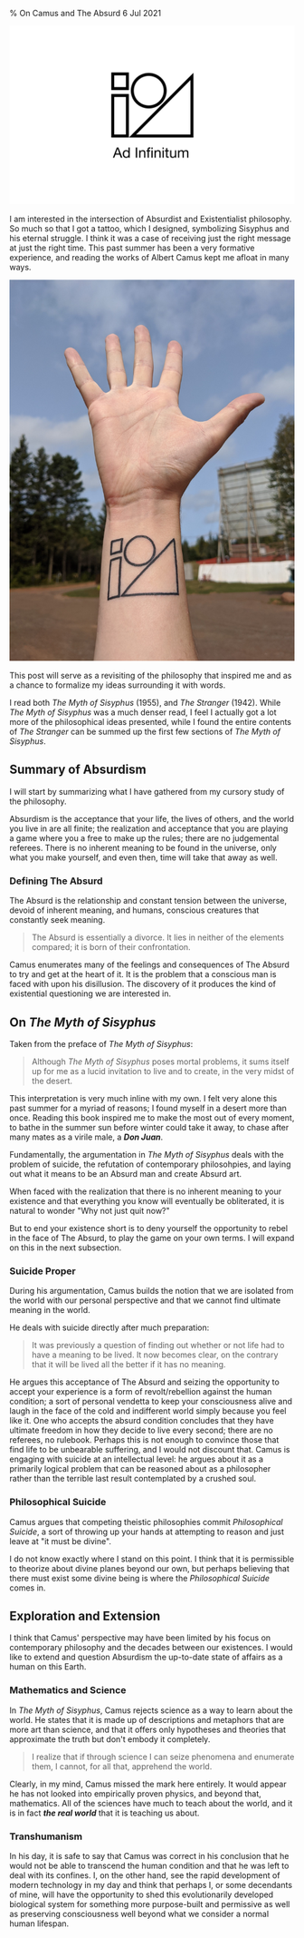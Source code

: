 % On Camus and The Absurd
6 Jul 2021

![](./images/sisyphus.png)

I am interested in the intersection of Absurdist and Existentialist philosophy. So much so that I got a tattoo, which I designed, symbolizing Sisyphus and his eternal struggle. I think it was a case of receiving just the right message at just the right time. This past summer has been a very formative experience, and reading the works of Albert Camus kept me afloat in many ways.

![](./images/sisyphus_tattoo.jpg)

This post will serve as a revisiting of the philosophy that inspired me and as a chance to formalize my ideas surrounding it with words.

I read both *The Myth of Sisyphus* (1955), and *The Stranger* (1942). While *The Myth of Sisyphus* was a much denser read, I feel I actually got a lot more of the philosophical ideas presented, while I found the entire contents of *The Stranger* can be summed up the first few sections of *The Myth of Sisyphus*.


## Summary of Absurdism

I will start by summarizing what I have gathered from my cursory study of the philosophy.

Absurdism is the acceptance that your life, the lives of others, and the world you live in are all finite; the realization and acceptance that you are playing a game where you a free to make up the rules; there are no judgemental referees. There is no inherent meaning to be found in the universe, only what you make yourself, and even then, time will take that away as well.

### Defining **The Absurd**

The Absurd is the relationship and constant tension between the universe, devoid of inherent meaning, and humans, conscious creatures that constantly seek meaning.

> The Absurd is essentially a divorce. It lies in neither of the elements compared; it is born of their confrontation.

Camus enumerates many of the feelings and consequences of The Absurd to try and get at the heart of it.
It is the problem that a conscious man is faced with upon his disillusion.
The discovery of it produces the kind of existential questioning we are interested in.


## On *The Myth of Sisyphus*

Taken from the preface of *The Myth of Sisyphus*:

> Although *The Myth of Sisyphus* poses mortal problems, it sums itself up for me as a lucid invitation to live and to create, in the very midst of the desert.

This interpretation is very much inline with my own. I felt very alone this past summer for a myriad of reasons; I found myself in a desert more than once. Reading this book inspired me to make the most out of every moment, to bathe in the summer sun before winter could take it away, to chase after many mates as a virile male, a ***Don Juan***.

Fundamentally, the argumentation in *The Myth of Sisyphus* deals with the problem of suicide, the refutation of contemporary philosohpies, and laying out what it means to be an Absurd man and create Absurd art.

When faced with the realization that there is no inherent meaning to your existence and that everything you know will eventually be obliterated, it is natural to wonder "Why not just quit now?"

But to end your existence short is to deny yourself the opportunity to rebel in the face of The Absurd, to play the game on your own terms. I will expand on this in the next subsection.

### Suicide Proper

During his argumentation, Camus builds the notion that we are isolated from the world with our personal perspective and that we cannot find ultimate meaning in the world.

He deals with suicide directly after much preparation:

> It was previously a question of finding out whether or not life had to have a meaning to be lived. It now becomes clear, on the contrary that it will be lived all the better if it has no meaning.

He argues this acceptance of The Absurd and seizing the opportunity to accept your experience is a form of revolt/rebellion against the human condition; a sort of personal vendetta to keep your consciousness alive and laugh in the face of the cold and indifferent world simply because you feel like it.
One who accepts the absurd condition concludes that they have ultimate freedom in how they decide to live every second; there are no referees, no rulebook.
Perhaps this is not enough to convince those that find life to be unbearable suffering, and I would not discount that. Camus is engaging with suicide at an intellectual level: he argues about it as a primarily logical problem that can be reasoned about as a philosopher rather than the terrible last result contemplated by a crushed soul.

### Philosophical Suicide

Camus argues that competing theistic philosophies commit *Philosophical Suicide*, a sort of throwing up your hands at attempting to reason and just leave at "it must be divine".

I do not know exactly where I stand on this point. I think that it is permissible to theorize about divine planes beyond our own, but perhaps believing that there must exist some divine being is where the *Philosophical Suicide* comes in.


## Exploration and Extension

I think that Camus' perspective may have been limited by his focus on contemporary philosophy and the decades between our existences.
I would like to extend and question Absurdism the up-to-date state of affairs as a human on this Earth.

### Mathematics and Science

In *The Myth of Sisyphus*, Camus rejects science as a way to learn about the world. He states that it is made up of descriptions and metaphors that are more art than science, and that it offers only hypotheses and theories that approximate the truth but don't embody it completely.

> I realize that if through science I can seize phenomena and enumerate them, I cannot, for all that, apprehend the world.

Clearly, in my mind, Camus missed the mark here entirely. It would appear he has not looked into empirically proven physics, and beyond that, mathematics. All of the sciences have much to teach about the world, and it is in fact ***the real world*** that it is teaching us about.

### Transhumanism

In his day, it is safe to say that Camus was correct in his conclusion that he would not be able to transcend the human condition and that he was left to deal with its confines.
I, on the other hand, see the rapid development of modern technology in my day and think that perhaps I, or some decendants of mine, will have the opportunity to shed this evolutionarily developed biological system for something more purpose-built and permissive as well as preserving consciousness well beyond what we consider a normal human lifespan.
